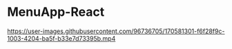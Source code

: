 # MenuApp-React

https://user-images.githubusercontent.com/96736705/170581301-f6f28f9c-1003-4204-ba5f-b33e7d73395b.mp4

